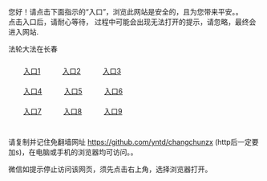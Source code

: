 您好！请点击下面指示的“入口”，浏览此网站是安全的，且为您带来平安。。 <br/>
点击入口后，请耐心等待， 过程中可能会出现无法打开的提示，请忽略，最终会进入网站. </br>

法轮大法在长春<br/>
<div style="padding:10px"><a style="margin:20px" target="_blank" href="https://drxg7e4js0f2q.cloudfront.net/2Qpsp?xmdnp" id="ccLink1" rel="nofollow">入口1</a> <a target="_blank" style="margin:20px" href="https://d1feooxhcznu1z.cloudfront.net/2Qpsp?mijvjrfh" id="ccLink2" rel="nofollow">入口2</a> <a style="margin:20px" target="_blank" href="https://d2jjmiw1972m0x.cloudfront.net/2Qpsp?jkrwvwnc" id="ccLink3" rel="nofollow">入口3</a></div>

<div style="padding:10px" ><a style="margin:20px" target="_blank" href="https://drxg7e4js0f2q.cloudfront.net/2Qpsp?xmdnp" id="ccLink4" rel="nofollow">入口4</a> <a style="margin:20px" href="https://d1feooxhcznu1z.cloudfront.net/2Qpsp?mijvjrfh" target="_blank" id="ccLink5" rel="nofollow">入口5</a> <a style="margin:20px" href="https://d2jjmiw1972m0x.cloudfront.net/2Qpsp?jkrwvwnc" target="_blank" id="ccLink6" rel="nofollow">入口6</a></div>

<div style="padding:10px"><a style="margin:20px" target="_blank" href="https://drxg7e4js0f2q.cloudfront.net/2Qpsp?xmdnp" id="ccLink7" rel="nofollow">入口7</a> <a style="margin:20px" href="https://d1feooxhcznu1z.cloudfront.net/2Qpsp?mijvjrfh" target="_blank" id="ccLink8" rel="nofollow">入口8</a> <a style="margin:20px" target="_blank" href="https://d2jjmiw1972m0x.cloudfront.net/2Qpsp?jkrwvwnc" id="ccLink9" rel="nofollow">入口9</a></div>

<br/>



请复制并记住免翻墙网址 https://github.com/yntd/changchunzx (http后一定要加s)，在电脑或手机的浏览器均可访问。。<br/>

微信如提示停止访问该网页，须先点击右上角，选择浏览器打开。
